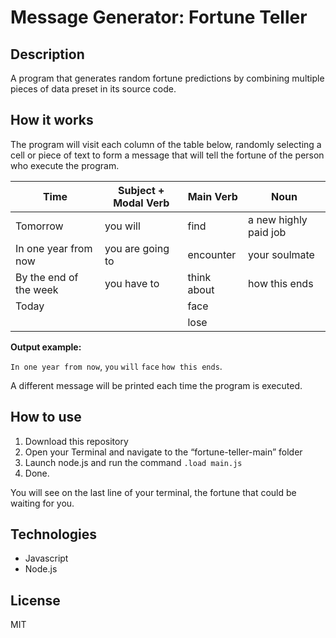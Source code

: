 # Message Generator: Fortune Teller

## Description

A program that generates random fortune predictions by combining multiple pieces of data preset in its source code.

## How it works

The program will visit each column of the table below, randomly selecting a cell or piece of text to form a message that will tell the fortune of the person who execute the program.

| Time | Subject + Modal Verb | Main Verb | Noun |
| --- | --- | --- | --- |
| Tomorrow | you will | find | a new highly paid job |
| In one year from now | you are going to | encounter  | your soulmate |
| By the end of the week | you have to | think about | how this ends |
| Today |  | face |  |
|  |  | lose |  |

**Output example:**

`In one year from now`, `you` `will` `face` `how this ends`.

A different message will be printed each time the program is executed.

## How to use

1. Download this repository
2. Open your Terminal and navigate to the “fortune-teller-main” folder
3. Launch node.js and run the command `.load main.js`
4. Done.

You will see on the last line of your terminal, the fortune that could be waiting for you.

## Technologies

- Javascript
- Node.js

## License

MIT
